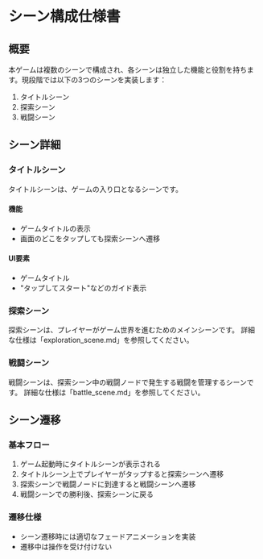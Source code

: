 # シーン構成仕様書

## 概要

本ゲームは複数のシーンで構成され、各シーンは独立した機能と役割を持ちます。現段階では以下の3つのシーンを実装します：

1. タイトルシーン
2. 探索シーン
3. 戦闘シーン

## シーン詳細

### タイトルシーン

タイトルシーンは、ゲームの入り口となるシーンです。

#### 機能
- ゲームタイトルの表示
- 画面のどこをタップしても探索シーンへ遷移

#### UI要素
- ゲームタイトル
- "タップしてスタート"などのガイド表示
### 探索シーン

探索シーンは、プレイヤーがゲーム世界を進むためのメインシーンです。
詳細な仕様は「exploration_scene.md」を参照してください。

### 戦闘シーン

戦闘シーンは、探索シーン中の戦闘ノードで発生する戦闘を管理するシーンです。
詳細な仕様は「battle_scene.md」を参照してください。

## シーン遷移

### 基本フロー
1. ゲーム起動時にタイトルシーンが表示される
2. タイトルシーン上でプレイヤーがタップすると探索シーンへ遷移
3. 探索シーンで戦闘ノードに到達すると戦闘シーンへ遷移
4. 戦闘シーンでの勝利後、探索シーンに戻る

### 遷移仕様
- シーン遷移時には適切なフェードアニメーションを実装
- 遷移中は操作を受け付けない